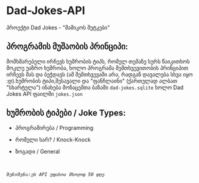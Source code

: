# Dad-Jokes-API
პროექტი Dad Jokes - "მამიკოს შუტკები"

## პროგრამის მუშაობის პრინციპი:
მომხმარებელი ირჩევს ხუმრობის ტიპს, რომელ თემაზე სურს წაიკითხოს მოკლე უაზრო ხუმრობა, ხოლო პროგრამა შემთხვევითობის პრინციპით ირჩევს მას და ბეჭდავს (ამ შემთხვევაში არა, რადგან დავალება სხვა იყო :დ).ხუმრობის ტიპი,შესავალი და "ფანჩლაინი" (ქართულად ალბათ "სხარტულა") ინახება მონაცემთა ბაზაში `dad-jokes.sqlite` ხოლო Dad Jokes API ფაილში  `jokes.json`

## ხუმრობის ტიპები / Joke Types:
- პროგრამირება / Programming

- რომელი ხარ? / Knock-Knock

- ზოგადი / General
<br>

*`შენიშვნა:ეს API უფასოა მხოლოდ 50 დღე`*
